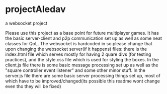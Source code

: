 # projectAledav
a websocket project

Please use this project as a base point for future multiplayer games. It has the basic server-client and p2p communication set up as well as some neat classes for QoL.
The websocket is hardcoded in so please change that upon changing the websocket server(if it happens)
files: there is the index.html file which serves mostly for having 2 quare divs (for testing practices), and the style.css file which is used for styling the boxes.
       In the client.js file there is some basic message processing set up as well as the "square controller event listener" and some other minor stuff. 
       In the server.js file there are some basic server processing things set up, most of which have to be improved/changed(its possible this readme wont change even tho they will be fixed)
